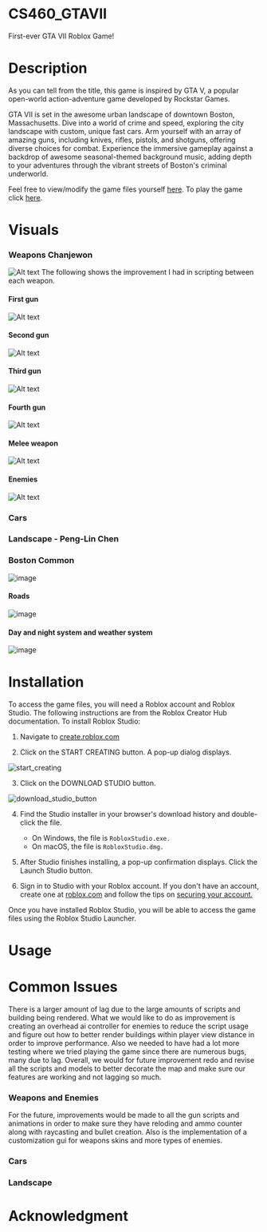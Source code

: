# CS460_GTAVII
First-ever GTA VII Roblox Game!

# Description
As you can tell from the title, this game is inspired by GTA V, a popular open-world action-adventure game developed by Rockstar Games.

GTA VII is set in the awesome urban landscape of downtown Boston, Massachusetts. Dive into a world of crime and speed, exploring the city landscape with custom, unique fast cars. Arm yourself with an array of amazing guns, including knives, rifles, pistols, and shotguns, offering diverse choices for combat. Experience the immersive gameplay against a backdrop of awesome seasonal-themed background music, adding depth to your adventures through the vibrant streets of Boston's criminal underworld.

Feel free to view/modify the game files yourself [here](#Installation). To play the game click [here](#Usage).


# Visuals
### Weapons Chanjewon
![Alt text](<Screenshot 2023-12-23 204141.png>)
The following shows the improvement I had in scripting between each weapon.
#### First gun 
![Alt text](image-2.png)
#### Second gun 
![Alt text](image-3.png)
#### Third gun 
![Alt text](image-4.png)
#### Fourth gun 
![Alt text](image-6.png)
#### Melee weapon 
![Alt text](image-8.png)
#### Enemies
![Alt text](image-10.png)
### Cars

### Landscape - Peng-Lin Chen
### Boston Common
![image](https://github.com/Simon-23/CS460_GTAVII/assets/112576339/503a59bf-d327-4b9e-9c3a-ffa8d5197b6b)
#### Roads
![image](https://github.com/Simon-23/CS460_GTAVII/assets/112576339/9653e156-d935-4e15-8f1a-877d27cb5f52)
#### Day and night system and weather system
![image](https://github.com/Simon-23/CS460_GTAVII/assets/112576339/aa4561fb-d739-49bb-882d-db284bfc9025)


# Installation
To access the game files, you will need a Roblox account and Roblox Studio. The following instructions are from the Roblox Creator Hub documentation.
To install Roblox Studio:

1. Navigate to [create.roblox.com](https://create.roblox.com/) 

2. Click on the START CREATING button. A pop-up dialog displays.

  ![start_creating](https://github.com/Simon-23/CS460_GTAVII/assets/75641024/c674bf8a-e4dd-49fa-9c5f-ff7d2abfae9b)

3. Click on the DOWNLOAD STUDIO button.

  ![download_studio_button](https://github.com/Simon-23/CS460_GTAVII/assets/75641024/2860aa27-ca21-4117-bdbb-d3bcc30676ea)


4. Find the Studio installer in your browser's download history and double-click the file.
    - On Windows, the file is `RobloxStudio.exe.`
    - On macOS, the file is `RobloxStudio.dmg.`

5. After Studio finishes installing, a pop-up confirmation displays. Click the Launch Studio button.

6. Sign in to Studio with your Roblox account. If you don't have an account, create one at [roblox.com](roblox.com) and follow the tips on [securing your account.](https://en.help.roblox.com/hc/en-us/articles/203313380-Account-Security-Theft-Keeping-your-Account-Safe-) 

Once you have installed Roblox Studio, you will be able to access the game files using the Roblox Studio Launcher.


# Usage


# Common Issues
There is a larger amount of lag due to the large amounts of scripts and building being rendered. What we would like to do as improvement is creating an overhead ai controller for enemies to reduce the script usage and figure out how to better render buildings within player view distance in order to improve performance. Also we needed to have had a lot more testing where we tried playing the game since there are numerous bugs, many due to lag. Overall, we would for future improvement redo and revise all the scripts and models to better decorate the map and make sure our features are working and not lagging so much.
### Weapons and Enemies
For the future, improvements would be made to all the gun scripts and animations in order to make sure they have reloding and ammo counter along with raycasting and bullet creation. Also is the implementation of a customization gui for weapons skins and more types of enemies.
### Cars

### Landscape



# Acknowledgment
